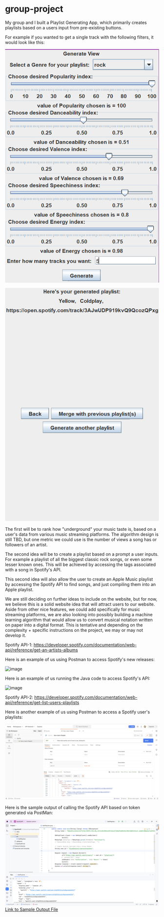 # group-project
My group and I built a Playlist Generating App, which primarily creates playlists based on a users input from pre-existing buttons. 

For example if you wanted to get a single track with the following filters, it would look like this: 

![image](SpotifyAPIGetPlaylists/GenerateView-JavaProject.png)

![image](SpotifyAPIGetPlaylists/SampleOutput)

The first will be to rank how "underground" your music taste is, based on a user's data from various music streaming platforms. The algorithm design is still TBD, but one metric we could use is the number of views a song has or followers of an artist. 

The second idea will be to create a playlist based on a prompt a user inputs. For example a playlist of all the biggest classic rock songs, or even some lesser known ones. This will be achieved by accessing the tags associated with a song in Spotify's API. 

This second idea will also allow the user to create an Apple Music playlist by accessing the Spotify API to find songs, and just compiling them into an Apple playlist. 

We are still deciding on further ideas to include on the website, but for now, we believe this is a solid website idea that will attract users to our website. Aside from other nice features, we could add specifically for music streaming platforms, we are also looking into possibly building a machine learning algorithm that would allow us to convert musical notation written on paper into a digital format. This is tentative and depending on the complexity + specific instructions on the project, we may or may not develop it. 

Spotify API-1: https://developer.spotify.com/documentation/web-api/reference/get-an-artists-albums 

Here is an example of us using Postman to access Spotify's new releases: 

![image](https://github.com/mehtab0301/group-project/assets/63558865/58ece134-f351-40a4-9e27-96d02ee98a1a)

Here is an example of us running the Java code to access Spotify's API:

![image](https://github.com/mehtab0301/group-project/assets/63558865/4227da1f-f759-4671-ae19-7d7fefe563e4)

Spotify API-2: https://developer.spotify.com/documentation/web-api/reference/get-list-users-playlists

Here is another example of us using Postman to access a Spotify user's playlists:

![image](SpotifyAPIGetPlaylists/SpotifyAPIGetPlaylists.png)

Here is the sample output of calling the Spotify API based on token generated via PostMan:

![image](SpotifyAPIGetPlaylists/SampleOutput.png)
[Link to Sample Output File](https://github.com/mehtab0301/group-project/blob/YuxinDuan-README-update/SpotifyAPIGetPlaylistsResponse.json)
